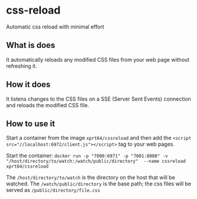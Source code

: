 # css-reload

Automatic css reload with minimal effort

## What is does

It automatically reloads any modified CSS files from your web page without refreshing it.

## How it does

It listens changes to the CSS files on a SSE (Server Sent Events) connection and reloads the modified CSS file.

## How to use it

Start a container from the image `xprt64/cssreload` and then add the `<script src="//localhost:6972/client.js"></script>` tag to your web pages.

Start the container: `docker run -p "7000:6971" -p "7001:8080" -v "/host/directory/to/watch:/watch/public/directory"  --name cssreload xprt64/cssreload`

The `/host/directory/to/watch` is the directory on the host that will be watched.
The `/watch/public/directory` is the base path; the css files will be served as `/public/directory/file.css`
